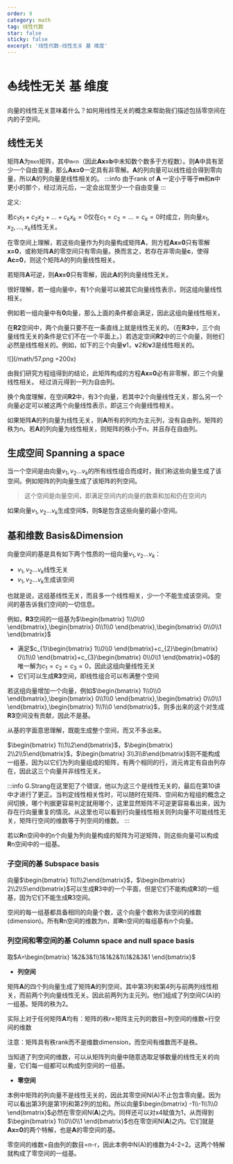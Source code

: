 ```yaml
---
order: 9
category: math
tag: 线性代数
star: false
sticky: false
excerpt: '线性代数-线性无关 基 维度'
---
```


# :boat:线性无关 基 维度
向量的线性无关意味着什么？如何用线性无关的概念来帮助我们描述包括零空间在内的子空间。

## 线性无关
矩阵**A**为`mxn`矩阵，其中`m<n`（因此**Ax=b**中未知数个数多于方程数）。则**A**中具有至少一个自由变量，那么**Ax=0**一定具有非零解。**A**的列向量可以线性组合得到零向量，所以**A**的列向量是线性相关的。
:::info
由于rank of **A** 一定小于等于**m**和**n**中更小的那个，经过消元后，一定会出现至少一个自由变量
:::

定义:

若$c_{1}x_{1}+c_{2}x_{2}+...+c_{k}x_{k}=0$仅在$c_{1}=c_{2}=...=c_{k}=0$时成立，则向量$x_{1},x_{2},...,x_{k}$线性无关。

在零空间上理解，若这些向量作为列向量构成矩阵**A**，则方程**Ax=0**只有零解**x=0**，或称矩阵**A**的零空间只有零向量。换而言之，若存在非零向量**c**，使得**Ac=0**，则这个矩阵A的列向量线性相关。

若矩阵**A**可逆，则**Ax=0**只有零解，因此**A**的列向量线性无关。

很好理解，若一组向量中，有1个向量可以被其它向量线性表示，则这组向量线性相关。

例如若一组向量中有**0**向量，那么上面的条件都会满足，因此这组向量线性相关。

在**R2**空间中，两个向量只要不在一条直线上就是线性无关的。（在**R3**中，三个向量线性无关的条件是它们不在一个平面上。）若选定空间**R2**中的三个向量，则他们必然是线性相关的。例如，如下的三个向量**v**1，**v**2和**v**3是线性相关的。

![](/math/57.png =200x)

由我们研究方程组得到的结论，此矩阵构成的方程**Ax=0**必有非零解，即三个向量线性相关。 经过消元得到一列为自由列。

换个角度理解，在空间**R2**中，有3个向量，若其中2个向量线性无关，那么另一个向量必定可以被这两个向量线性表示，即这三个向量线性相关。

如果矩阵**A**的列向量为线性无关，则**A**所有的列均为主元列，没有自由列，矩阵的秩为n。若**A**的列向量为线性相关，则矩阵的秩小于n，并且存在自由列。

## 生成空间 Spanning a space

当一个空间是由向量$v_{1},v_{2}...v_{k}$的所有线性组合而成时，我们称这些向量生成了该空间。例如矩阵的列向量生成了该矩阵的列空间。

> 这个空间是向量空间，即满足空间内的向量的数乘和加和仍在空间内

如果向量$v_{1},v_{2}...v_{k}$生成空间**S**，则**S**是包含这些向量的最小空间。

## 基和维数 Basis&Dimension

向量空间的基是具有如下两个性质的一组向量$v_{1},v_{2}...v_{k}$：
- $v_{1},v_{2}...v_{k}$线性无关
- $v_{1},v_{2}...v_{k}$生成该空间

也就是说，这组基线性无关，而且多一个线性相关，少一个不能生成该空间。 空间的基告诉我们空间的一切信息。

例如，**R3**空间的一组基为$\begin{bmatrix} 1\\0\\0 \end{bmatrix},\begin{bmatrix} 0\\1\\0 \end{bmatrix},\begin{bmatrix} 0\\0\\1 \end{bmatrix}$

- 满足$c_{1}\begin{bmatrix} 1\\0\\0 \end{bmatrix}+c_{2}\begin{bmatrix} 0\\1\\0 \end{bmatrix}+c_{3}\begin{bmatrix} 0\\0\\1 \end{bmatrix}=0$的唯一解为$c_{1}=c_{2}=c_{3}=0$，因此这组向量线性无关
- 它们可以生成**R3**空间，即线性组合可以布满整个空间

若这组向量增加一个向量，例如$\begin{bmatrix} 1\\0\\0 \end{bmatrix},\begin{bmatrix} 0\\1\\0 \end{bmatrix},\begin{bmatrix} 0\\0\\1 \end{bmatrix},\begin{bmatrix} 1\\1\\0 \end{bmatrix}$，则多出来的这个对生成**R3**空间没有贡献，因此不是基。

从基的字面意思理解，既能生成整个空间，而又不多出来。

$\begin{bmatrix} 1\\1\\2\end{bmatrix}$，$\begin{bmatrix} 2\\2\\5\end{bmatrix}$，$\begin{bmatrix} 3\\3\\8\end{bmatrix}$则不能构成一组基，因为以它们为列向量组成的矩阵，有两个相同的行，消元肯定有自由列存在，因此这三个向量并非线性无关。

:::info
G.Strang在这里犯了个错误，他以为这三个是线性无关的，最后在第10讲中才进行了更正。当判定线性相关性时，可以随时在矩阵、空间和方程组的概念之间切换，哪个判据更容易判定就用哪个，这里显然矩阵不可逆更容易看出来，因为存在行向量重复的情况。从这里也可以看到行向量线性相关则列向量不可能线性无关，矩阵行空间的维数等于列空间的维数。
:::

若以**R**n空间中的n个向量为列向量构成的矩阵为可逆矩阵，则这些向量可以构成**R**n空间中的一组基。

### 子空间的基 Subspace basis
向量$\begin{bmatrix} 1\\1\\2\end{bmatrix}$，$\begin{bmatrix} 2\\2\\5\end{bmatrix}$可以生成**R**3中的一个平面，但是它们不能构成**R**3的一组基，因为它们不能生成**R**3空间。

空间的每一组基都具备相同的向量个数，这个向量个数称为该空间的维数(dimension)。所有**R**n空间的维数为n，即**R**n空间的每组基有n个向量。

### 列空间和零空间的基 Column space and null space basis

取$A=\begin{bmatrix} 1&2&3&1\\1&1&2&1\\1&2&3&1 \end{bmatrix}$
- **列空间**

矩阵**A**的四个列向量生成了矩阵**A**的列空间，其中第3列和第4列与前两列线性相关，而前两个列向量线性无关。因此前两列为主元列。他们组成了列空间C(A)的一组基。矩阵的秩为2。

实际上对于任何矩阵**A**均有：矩阵的秩r=矩阵主元列的数目=列空间的维数=行空间的维数

注意：矩阵具有秩rank而不是维数dimension，而空间有维数而不是秩。

当知道了列空间的维数，可以从矩阵列向量中随意选取足够数量的线性无关的向量，它们每一组都可以构成列空间的一组基。

- **零空间**

本例中矩阵的列向量不是线性无关的，因此其零空间N(A)不止包含零向量。因为可以看出第3列是第1列和第2列的加和。所以向量$\begin{bmatrix} -1\\-1\\1\\0 \end{bmatrix}$必然在零空间N(**A**)之内。同样还可以对x4赋值为1，从而得到$\begin{bmatrix} 1\\0\\0\\1 \end{bmatrix}$也在零空间N(**A**)之内。它们就是**Ax=0**的两个特解，也是**A**的零空间的基。

零空间的维数=自由列的数目=n-r，因此本例中N(A)的维数为4-2=2。这两个特解就构成了零空间的一组基。